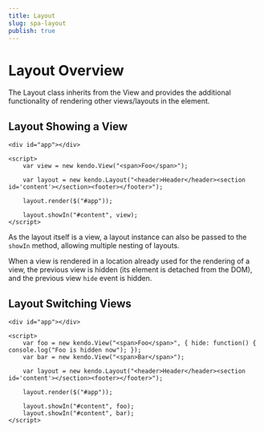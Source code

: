 ```yaml
---
title: Layout
slug: spa-layout
publish: true
---
```


# Layout Overview

The Layout class inherits from the View and provides the additional functionality of rendering other views/layouts in the element.

## Layout Showing a View

    <div id="app"></div>

    <script>
        var view = new kendo.View("<span>Foo</span>");

        var layout = new kendo.Layout("<header>Header</header><section id='content'></section><footer></footer>");

        layout.render($("#app"));

        layout.showIn("#content", view);
    </script>

As the layout itself is a view, a layout instance can also be passed to the `showIn` method, allowing multiple nesting of layouts.

When a view is rendered in a location already used for the rendering of a view, the previous view is hidden (its element is detached from the DOM), and the previous view `hide` event is hidden.


## Layout Switching Views

    <div id="app"></div>

    <script>
        var foo = new kendo.View("<span>Foo</span>", { hide: function() { console.log("Foo is hidden now"); });
        var bar = new kendo.View("<span>Bar</span>");

        var layout = new kendo.Layout("<header>Header</header><section id='content'></section><footer></footer>");

        layout.render($("#app"));

        layout.showIn("#content", foo);
        layout.showIn("#content", bar);
    </script>
